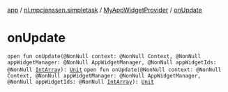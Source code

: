 [app](../../index.md) / [nl.mpcjanssen.simpletask](../index.md) / [MyAppWidgetProvider](index.md) / [onUpdate](.)

# onUpdate

`open fun onUpdate(@NonNull context: @NonNull Context, @NonNull appWidgetManager: @NonNull AppWidgetManager, @NonNull appWidgetIds: @NonNull `[`IntArray`](https://kotlinlang.org/api/latest/jvm/stdlib/kotlin/-int-array/index.html)`): `[`Unit`](https://kotlinlang.org/api/latest/jvm/stdlib/kotlin/-unit/index.html)
`open fun onUpdate(@NonNull context: @NonNull Context, @NonNull appWidgetManager: @NonNull AppWidgetManager, @NonNull appWidgetIds: @NonNull `[`IntArray`](https://kotlinlang.org/api/latest/jvm/stdlib/kotlin/-int-array/index.html)`): `[`Unit`](https://kotlinlang.org/api/latest/jvm/stdlib/kotlin/-unit/index.html)